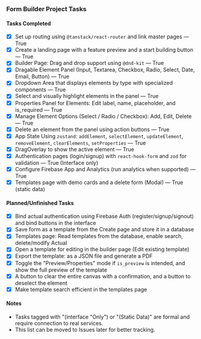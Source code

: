 ### Form Builder Project Tasks

#### Tasks Completed

- [x] Set up routing using `@tanstack/react-router` and link master pages — True
- [x] Create a landing page with a feature preview and a start building button — True
- [x] Builder Page: Drag and drop support using `@dnd-kit` — True
- [x] Dragable Element Panel (Input, Textarea, Checkbox, Radio, Select, Date, Email, Button) — True
- [x] Dropdown Area that displays elements by type with specialized components — True
- [x] Select and visually highlight elements in the panel — True
- [x] Properties Panel for Elements: Edit label, name, placeholder, and is_required — True
- [x] Manage Element Options (Select / Radio / Checkbox): Add, Edit, Delete — True
- [x] Delete an element from the panel using action buttons — True
- [x] App State Using `zustand`: `addElement`, `selectElement`, `updateElement`, `removeElement`, `clearElements`, `setProperties` — True
- [x] DragOverlay to show the active element — True
- [x] Authentication pages (login/signup) with `react-hook-form` and `zod` for validation — True (Interface only)
- [x] Configure Firebase App and Analytics (run analytics when supported) — True
- [x] Templates page with demo cards and a delete form (Modal) — True (static data)

#### Planned/Unfinished Tasks

- [x] Bind actual authentication using Firebase Auth (register/signup/signout) and bind buttons in the interface
- [x] Save form as a template from the Create page and store it in a database
- [x] Templates page: Read templates from the database, enable search, delete/modify Actual
- [x] Open a template for editing in the builder page (Edit existing template)
- [x] Export the template: as a JSON file and generate a PDF
- [x] Toggle the "Preview/Properties" mode if `is_preview` is intended, and show the full preview of the template
- [x] A button to clear the entire canvas with a confirmation, and a button to deselect the element
- [x] Make template search efficient in the templates page

#### Notes

- Tasks tagged with "(interface "Only") or "(Static Data)" are formal and require connection to real services.
- This list can be moved to Issues later for better tracking.
